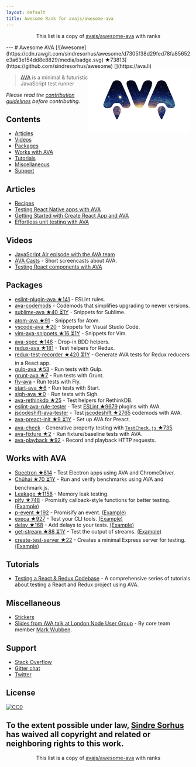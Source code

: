 ```yaml
---
layout: default
title: Awesome Rank for avajs/awesome-ava
---
```


<p align="center">
	This list is a copy of <a href="https://github.com/avajs/awesome-ava">avajs/awesome-ava</a> with ranks
</p>
---
# Awesome AVA [![Awesome](https://cdn.rawgit.com/sindresorhus/awesome/d7305f38d29fed78fa85652e3a63e154dd8e8829/media/badge.svg) ★73813](https://github.com/sindresorhus/awesome) [<img src="https://github.com/avajs/ava/raw/master/media/header.png" width="280" align="right" alt="AVA">](https://ava.li)

> [AVA](https://ava.li) is a minimal & futuristic JavaScript test runner

*Please read the [contribution guidelines](https://github.com/avajs/awesome-ava/blob/master/contributing.md) before contributing.*


## Contents

- [Articles](#articles)
- [Videos](#videos)
- [Packages](#packages)
- [Works with AVA](#works-with-ava)
- [Tutorials](#tutorials)
- [Miscellaneous](#miscellaneous)
- [Support](#support)


## Articles

- [Recipes](https://github.com/avajs/ava/tree/master/docs/recipes)
- [Testing React Native apps with AVA](https://shift.infinite.red/testing-the-bejeezus-out-of-react-native-apps-with-ava-330f51f8f6c3)
- [Getting Started with Create React App and AVA](https://semaphoreci.com/community/tutorials/getting-started-with-create-react-app-and-ava)
- [Effortless unit testing with AVA](https://wecodetheweb.com/2016/04/19/effortless-unit-testing-with-ava/)


## Videos

- [JavaScript Air episode with the AVA team](http://jsair.io/ava)
- [AVA Casts](http://avacasts.com) - Short screencasts about AVA.
- [Testing React components with AVA](https://www.youtube.com/watch?v=RxLW6-3dk5A)


## Packages

- [eslint-plugin-ava ★141](https://github.com/avajs/eslint-plugin-ava) - ESLint rules.
- [ava-codemods](https://github.com/jamestalmage/ava-codemods) - Codemods that simplifies upgrading to newer versions.
- [sublime-ava ★40 ⏳1Y](https://github.com/avajs/sublime-ava) - Snippets for Sublime.
- [atom-ava ★91](https://github.com/avajs/atom-ava) - Snippets for Atom.
- [vscode-ava ★20](https://github.com/samverschueren/vscode-ava) - Snippets for Visual Studio Code.
- [vim-ava-snippets ★16 ⏳1Y](https://github.com/ahmedelgabri/vim-ava-snippets) - Snippets for Vim.
- [ava-spec ★146](https://github.com/sheerun/ava-spec) - Drop-in BDD helpers.
- [redux-ava ★181](https://github.com/sotojuan/redux-ava) - Test helpers for Redux.
- [redux-test-recorder ★420 ⏳1Y](https://github.com/conorhastings/redux-test-recorder) - Generate AVA tests for Redux reducers in a React app.
- [gulp-ava ★53](https://github.com/avajs/gulp-ava) - Run tests with Gulp.
- [grunt-ava ★7](https://github.com/avajs/grunt-ava) - Run tests with Grunt.
- [fly-ava](https://github.com/pine/fly-ava) - Run tests with Fly.
- [start-ava ★6](https://github.com/start-runner/ava) - Run tests with Start.
- [sigh-ava ★0](https://github.com/unlight/sigh-ava) - Run tests with Sigh.
- [ava-rethinkdb ★25](https://github.com/rrdelaney/ava-rethinkdb) - Test helpers for RethinkDB.
- [eslint-ava-rule-tester](https://github.com/jfmengels/eslint-ava-rule-tester) - Test [ESLint ★9679](https://github.com/eslint/eslint) plugins with AVA.
- [jscodeshift-ava-tester](https://github.com/jfmengels/jscodeshift-ava-tester) - Test [jscodeshift ★2765](https://github.com/facebook/jscodeshift) codemods with AVA.
- [ava-preact-init ★9 ⏳1Y](https://github.com/avajs/ava-preact-init) - Set up AVA for Preact.
- [ava-check](https://github.com/leebyron/testcheck-js/tree/master/integrations/ava-check) - Generative property testing with [`TestCheck.js` ★735](https://github.com/leebyron/testcheck-js).
- [ava-fixture ★2](https://github.com/unional/ava-fixture) - Run fixture/baseline tests with AVA.
- [ava-playback ★92](https://github.com/dempfi/ava-playback) - Record and playback HTTP requests.


## Works with AVA

- [Spectron ★814](https://github.com/electron/spectron#with-ava) - Test Electron apps using AVA and ChromeDriver.
- [Chūhai ★70 ⏳1Y](https://github.com/Hypercubed/chuhai) - Run and verify benchmarks using AVA and benchmark.js.
- [Leakage ★1158](https://github.com/andywer/leakage#usage-with-ava--tape) - Memory leak testing.
- [pify ★748](https://github.com/sindresorhus/pify) - Promisify callback-style functions for better testing. [(Example)](https://github.com/sindresorhus/registry-url/blob/eb1f0e01722208366c9199b96235fd043ec162ae/test.js#L6)
- [p-event ★192](https://github.com/sindresorhus/p-event) - Promisify an event. [(Example)](https://github.com/sindresorhus/gulp-debug/blob/4db5871594742a346d17aa9b34f43c87d4e54934/test.js#L42-L44)
- [execa ★927](https://github.com/sindresorhus/execa) - Test your CLI tools. [(Example)](https://github.com/sindresorhus/active-win-cli/blob/d01813762b304102d1fee147855481e9f38c8517/test.js#L5-L6)
- [delay ★168](https://github.com/sindresorhus/delay) - Add delays to your tests. [(Example)](https://github.com/sindresorhus/p-queue/blob/a3a5cadefc2b54269f4939bb34e8dc180c3bd800/test.js#L39)
- [get-stream ★88 ⏳1Y](https://github.com/sindresorhus/get-stream) - Test the output of streams. [(Example)](https://github.com/sindresorhus/ora/blob/4ceeedd51795bb88a8033229d198e70cd8a2aff7/test.js#L33-L35)
- [create-test-server ★22](https://github.com/lukechilds/create-test-server) - Creates a minimal Express server for testing. [(Example)](https://github.com/lukechilds/clone-response/blob/11f5870e4e1b039e2d9a8f1f72d45fd1b9706bf3/test/clone-response.js)


## Tutorials

- [Testing a React & Redux Codebase](http://silvenon.com/testing-react-and-redux/) - A comprehensive series of tutorials about testing a React and Redux project using AVA.


## Miscellaneous

- [Stickers](https://www.stickermule.com/user/1070705604/stickers)
- [Slides from AVA talk at London Node User Group](https://speakerdeck.com/novemberborn/ava-at-lnug) - By core team member [Mark Wubben](https://github.com/novemberborn).


## Support

- [Stack Overflow](https://stackoverflow.com/questions/tagged/ava)
- [Gitter chat](https://gitter.im/avajs/ava)
- [Twitter](https://twitter.com/ava__js)


## License

[![CC0](http://mirrors.creativecommons.org/presskit/buttons/88x31/svg/cc-zero.svg)](https://creativecommons.org/publicdomain/zero/1.0/)

To the extent possible under law, [Sindre Sorhus](http://sindresorhus.com) has waived all copyright and related or neighboring rights to this work.
---
<p align="center">
	This list is a copy of <a href="https://github.com/avajs/awesome-ava">avajs/awesome-ava</a> with ranks
</p>
